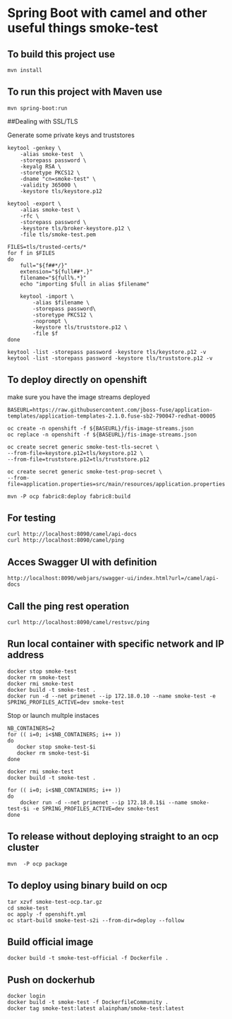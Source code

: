 # Spring Boot with camel and other useful things smoke-test 


## To build this project use

```
mvn install
```

## To run this project with Maven use

```
mvn spring-boot:run
```

##Dealing with SSL/TLS

Generate some private keys and truststores

```
keytool -genkey \
    -alias smoke-test  \
    -storepass password \
    -keyalg RSA \
    -storetype PKCS12 \
    -dname "cn=smoke-test" \
    -validity 365000 \
    -keystore tls/keystore.p12

keytool -export \
    -alias smoke-test \
    -rfc \
    -storepass password \
    -keystore tls/broker-keystore.p12 \
    -file tls/smoke-test.pem

FILES=tls/trusted-certs/*
for f in $FILES
do
    full="${f##*/}"
    extension="${full##*.}"
    filename="${full%.*}"
    echo "importing $full in alias $filename"

    keytool -import \
        -alias $filename \
        -storepass password\
        -storetype PKCS12 \
        -noprompt \
        -keystore tls/truststore.p12 \
        -file $f
done

keytool -list -storepass password -keystore tls/keystore.p12 -v
keytool -list -storepass password -keystore tls/truststore.p12 -v
```


## To deploy directly on openshift

make sure you have the image streams deployed

```
BASEURL=https://raw.githubusercontent.com/jboss-fuse/application-templates/application-templates-2.1.0.fuse-sb2-790047-redhat-00005

oc create -n openshift -f ${BASEURL}/fis-image-streams.json
oc replace -n openshift -f ${BASEURL}/fis-image-streams.json
```

```
oc create secret generic smoke-test-tls-secret \
--from-file=keystore.p12=tls/keystore.p12 \
--from-file=truststore.p12=tls/truststore.p12

oc create secret generic smoke-test-prop-secret \
--from-file=application.properties=src/main/resources/application.properties

mvn -P ocp fabric8:deploy fabric8:build
```

## For testing

```
curl http://localhost:8090/camel/api-docs
curl http://localhost:8090/camel/ping
```


## Acces Swagger UI with definition

```
http://localhost:8090/webjars/swagger-ui/index.html?url=/camel/api-docs
```

## Call the ping rest operation
```
curl http://localhost:8090/camel/restsvc/ping
```

## Run local container with specific network and IP address


```
docker stop smoke-test
docker rm smoke-test
docker rmi smoke-test
docker build -t smoke-test .
docker run -d --net primenet --ip 172.18.0.10 --name smoke-test -e SPRING_PROFILES_ACTIVE=dev smoke-test
```

Stop or launch multple instaces

```
NB_CONTAINERS=2
for (( i=0; i<$NB_CONTAINERS; i++ ))
do
   docker stop smoke-test-$i
   docker rm smoke-test-$i
done

docker rmi smoke-test
docker build -t smoke-test .

for (( i=0; i<$NB_CONTAINERS; i++ ))
do
    docker run -d --net primenet --ip 172.18.0.1$i --name smoke-test-$i -e SPRING_PROFILES_ACTIVE=dev smoke-test
done
```

## To release without deploying straight to an ocp cluster

```
mvn  -P ocp package
```

## To deploy using binary build on ocp

```
tar xzvf smoke-test-ocp.tar.gz
cd smoke-test
oc apply -f openshift.yml
oc start-build smoke-test-s2i --from-dir=deploy --follow
```

## Build official image

```
docker build -t smoke-test-official -f Dockerfile .
```

## Push on dockerhub

```
docker login
docker build -t smoke-test -f DockerfileCommunity .
docker tag smoke-test:latest alainpham/smoke-test:latest
```